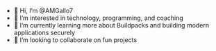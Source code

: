 - 👋 Hi, I’m @AMGallo7
- 👀 I’m interested in technology, programming, and coaching  
- 🌱 I’m currently learning more about Buildpacks and building modern applications securely 
- 💞️ I’m looking to collaborate on fun projects

<!---
AMGallo7/AMGallo7 is a ✨ special ✨ repository because its `README.md` (this file) appears on your GitHub profile.
You can click the Preview link to take a look at your changes.
--->
